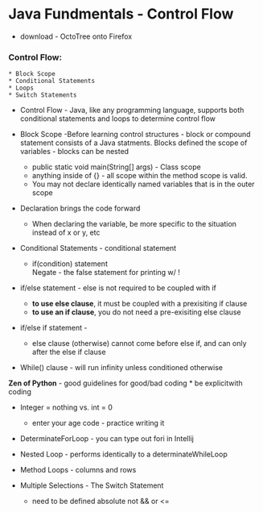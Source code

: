 # Java Fundmentals - Control Flow

* download - OctoTree onto Firefox 

### Control Flow:
	* Block Scope
	* Conditional Statements
	* Loops
	* Switch Statements

* Control Flow - Java, like any programming language, supports both conditional statements and loops to determine control flow
* Block Scope -Before learning control structures - block or compound statement consists of a Java statments. Blocks defined the scope of variables - blocks can be nested 
  * public static void main(String[] args) - Class scope
  * anything inside of {} - all scope within the method scope is valid.
  * You may not declare identically named variables that is in the outer scope

* Declaration brings the code forward 
	* When declaring the variable, be more specific to the situation instead of x or y, etc

* Conditional Statements - conditional statement 
	* if(condition) statement   
Negate - the false statement for printing w/ !

* if/else statement - else is not required to be coupled with if
	* **to use else clause**, it must be coupled with a prexisiting if clause 
	* **to use an if clause**, you do not need a pre-exisiting else clause

* if/else if statement - 
	* else clause (otherwise) cannot come before else if, and can only after the else if clause 

* While() clause - will run infinity unless conditioned otherwise

**Zen of Python** - good guidelines for good/bad coding
	* be explicitwith coding


* Integer = nothing vs. int = 0
	* enter your age code - practice writing it

	
* DeterminateForLoop - you can type out fori in Intellij

* Nested Loop - performs identically to a determinateWhileLoop

* Method Loops - columns and rows 
* Multiple Selections - The Switch Statement
	* need to be defined absolute not  && or <=   
  
  

